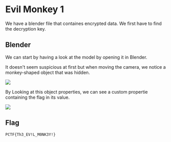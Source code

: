 # Evil Monkey 1

We have a blender file that containes encrypted data. We first have to find the decryption key.

## Blender

We can start by having a look at the model by opening it in Blender.

It doesn't seem suspicious at first but when moving the camera, we notice a monkey-shaped object that was hidden.

![](https://hackmd.io/_uploads/Bk5rva3Rh.png)


By Looking at this object properties, we can see a custom propertie containing the flag in its value.

![](https://hackmd.io/_uploads/S1xnPp2Rh.png)


## Flag

`PCTF{Th3_EV!L_M0NK3Y!}`